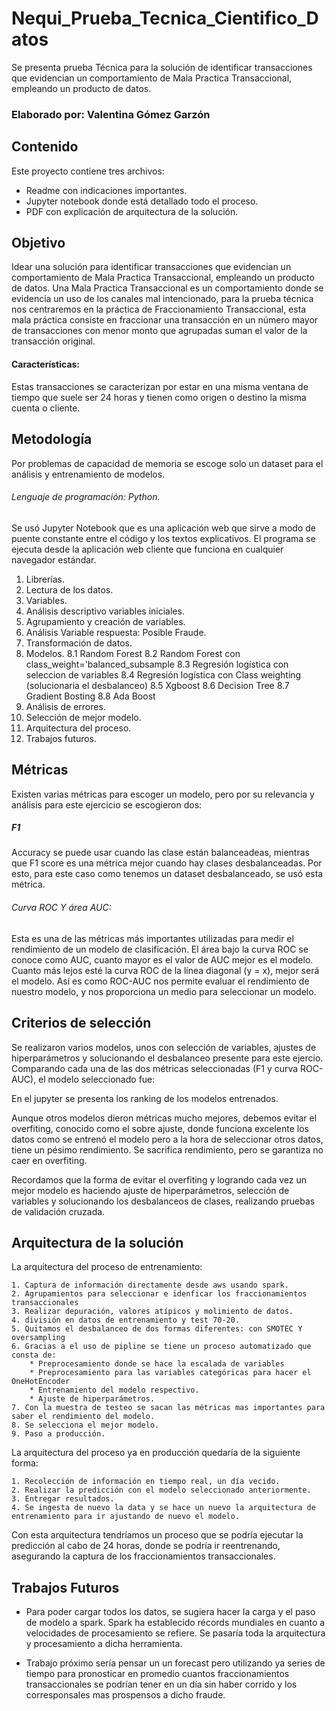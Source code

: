 # Nequi_Prueba_Tecnica_Cientifico_Datos
Se presenta prueba Técnica para la  solución de identificar transacciones que evidencian un  comportamiento de Mala Practica Transaccional, empleando un producto de datos.

### Elaborado por: Valentina Gómez Garzón

## Contenido
Este proyecto contiene tres archivos:

  * Readme con indicaciones importantes.
  * Jupyter notebook donde está detallado todo el proceso.
  * PDF con explicación de arquitectura de la solución.

## Objetivo
Idear una solución para identificar transacciones que evidencian un comportamiento de Mala Practica Transaccional, empleando un producto de datos.
Una Mala Practica Transaccional es un comportamiento donde se evidencia un uso de los canales mal intencionado, para la prueba técnica nos centraremos en la práctica de Fraccionamiento Transaccional, esta mala práctica consiste en fraccionar una transacción en un número mayor de transacciones con menor monto que agrupadas suman el valor de la transacción original.

#### Características: 
Estas transacciones se caracterizan por estar en una misma ventana de tiempo que suele ser 24 horas y tienen como origen o destino la misma cuenta o cliente.

## Metodología
Por problemas de capacidad de memoria se escoge solo un dataset para el análisis y entrenamiento de modelos.

###### Lenguaje de programación: Python.

Se usó Jupyter Notebook  que es una aplicación web que sirve a modo de puente constante entre el código y los textos explicativos. El programa se ejecuta desde la aplicación web cliente que funciona en cualquier navegador estándar. 

1. Librerías.
2. Lectura de los datos.
3. Variables.
4. Análisis descriptivo variables iniciales.
5. Agrupamiento y creación de variables.
6. Análisis Variable respuesta: Posible Fraude.
7. Transformación de datos.
8. Modelos.
            8.1 Random Forest
            8.2 Random Forest con class_weight='balanced_subsample
            8.3 Regresión logística con seleccion de variables
            8.4 Regresión logística con Class weighting (solucionaria el desbalanceo)
            8.5 Xgboost
            8.6 Decision Tree
            8.7 Gradient Bosting
            8.8 Ada Boost
9. Análisis de errores.
10. Selección de mejor modelo.
11. Arquitectura del proceso.
12. Trabajos futuros.


## Métricas
Existen varias métricas para escoger un modelo, pero por su relevancia y análisis para este ejercicio se escogieron dos:
#####  F1
Accuracy se puede usar cuando las clase están balanceadeas, mientras que F1 score es una métrica mejor cuando hay clases desbalanceadas. Por esto, para este caso como tenemos un dataset desbalanceado, se usó esta métrica.


###### Curva ROC Y área AUC: 
Esta es una de las métricas más importantes utilizadas para medir el rendimiento de un modelo de clasificación. El área bajo la curva ROC se conoce como AUC, cuanto mayor es el valor de AUC mejor es el modelo. Cuanto más lejos esté la curva ROC de la línea diagonal (y = x), mejor será el modelo.
Así es como ROC-AUC nos permite evaluar el rendimiento de nuestro modelo, y nos proporciona un medio para seleccionar un modelo.

## Criterios de selección
Se realizaron varios modelos, unos con selección de variables, ajustes de hiperparámetros y solucionando el desbalanceo presente para este ejercio. Comparando cada una de las dos métricas seleccionadas (F1 y curva ROC-AUC), el modelo seleccionado fue:

En el jupyter se presenta los ranking de los modelos entrenados.

Aunque otros modelos dieron métricas mucho mejores, debemos evitar el overfiting, conocido como el sobre ajuste, donde funciona excelente los datos como se entrenó el modelo pero a la hora de seleccionar otros datos, tiene un pésimo rendimiento. Se sacrifica rendimiento, pero se garantiza no caer en overfiting.

Recordamos que la forma de evitar el overfiting y logrando cada vez un mejor modelo es haciendo ajuste de hiperparámetros, selección de variables y solucionando los desbalanceos de clases, realizando pruebas de validación cruzada.

## Arquitectura de la solución

La arquitectura del proceso  de entrenamiento:
    
    1. Captura de información directamente desde aws usando spark.
    2. Agrupamientos para seleccionar e idenficar los fraccionamientos transaccionales
    3. Realizar depuración, valores atípicos y molimiento de datos.
    4. división en datos de entrenamiento y test 70-20.
    5. Quitamos el desbalanceo de dos formas diferentes: con SMOTEC Y oversampling
    6. Gracias a el uso de pipline se tiene un proceso automatizado que consta de:
        * Preprocesamiento donde se hace la escalada de variables
        * Preprocesamiento para las variables categóricas para hacer el OneHotEncoder
        * Entrenamiento del modelo respectivo.
        * Ajuste de hiperparámetros.
    7. Con la muestra de testeo se sacan las métricas mas importantes para saber el rendimiento del modelo.
    8. Se selecciona el mejor modelo.
    9. Paso a producción.
   
La arquitectura del proceso ya en producción quedaría de la siguiente forma:

    1. Recolección de información en tiempo real, un día vecido.
    2. Realizar la predicción con el modelo seleccionado anteriormente.
    3. Entregar resultados.
    4. Se ingesta de nuevo la data y se hace un nuevo la arquitectura de entrenamiento para ir ajustando de nuevo el modelo.
    
Con esta arquitectura tendríamos un proceso que se podría ejecutar la predicción al cabo de 24 horas, donde se podría ir reentrenando, asegurando la captura de los fraccionamientos transaccionales.

## Trabajos Futuros
* Para poder cargar todos los datos, se sugiera hacer la carga y el paso de modelo a spark. Spark ha establecido récords mundiales en cuanto a velocidades de procesamiento se refiere. Se pasaría toda la arquitectura y procesamiento a dicha herramienta.

* Trabajo próximo sería pensar un un forecast pero utilizando ya series de tiempo para pronosticar en promedio cuantos fraccionamientos transaccionales se podrían tener en un día sin haber corrido y los corresponsales mas prospensos a dicho fraude.



